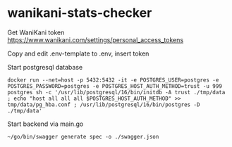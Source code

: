 # wanikani-stats-checker

Get WaniKani token <https://www.wanikani.com/settings/personal_access_tokens>

Copy and edit .env-template to .env, insert token

Start postgresql database

```shell
docker run --net=host -p 5432:5432 -it -e POSTGRES_USER=postgres -e POSTGRES_PASSWORD=postgres -e POSTGRES_HOST_AUTH_METHOD=trust -u 999 postgres sh -c '/usr/lib/postgresql/16/bin/initdb -A trust ./tmp/data ; echo "host all all all $POSTGRES_HOST_AUTH_METHOD" >> tmp/data/pg_hba.conf ; /usr/lib/postgresql/16/bin/postgres -D ./tmp/data'
```

Start backend via main.go

```shell
~/go/bin/swagger generate spec -o ./swagger.json
```